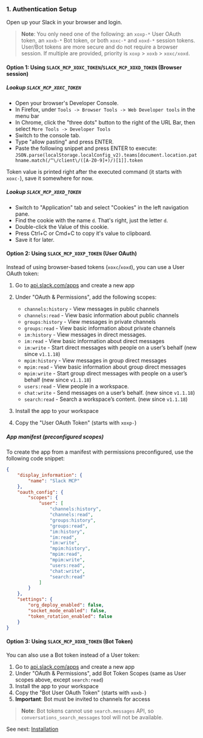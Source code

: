 ### 1. Authentication Setup

Open up your Slack in your browser and login.

> **Note**: You only need one of the following: an `xoxp-*` User OAuth token, an `xoxb-*` Bot token, or both `xoxc-*` and `xoxd-*` session tokens. User/Bot tokens are more secure and do not require a browser session. If multiple are provided, priority is `xoxp` > `xoxb` > `xoxc/xoxd`.

#### Option 1: Using `SLACK_MCP_XOXC_TOKEN`/`SLACK_MCP_XOXD_TOKEN` (Browser session)

##### Lookup `SLACK_MCP_XOXC_TOKEN`

- Open your browser's Developer Console.
- In Firefox, under `Tools -> Browser Tools -> Web Developer tools` in the menu bar
- In Chrome, click the "three dots" button to the right of the URL Bar, then select
  `More Tools -> Developer Tools`
- Switch to the console tab.
- Type "allow pasting" and press ENTER.
- Paste the following snippet and press ENTER to execute:
  `JSON.parse(localStorage.localConfig_v2).teams[document.location.pathname.match(/^\/client\/([A-Z0-9]+)/)[1]].token`

Token value is printed right after the executed command (it starts with
`xoxc-`), save it somewhere for now.

##### Lookup `SLACK_MCP_XOXD_TOKEN`

- Switch to "Application" tab and select "Cookies" in the left navigation pane.
- Find the cookie with the name `d`.  That's right, just the letter `d`.
- Double-click the Value of this cookie.
- Press Ctrl+C or Cmd+C to copy it's value to clipboard.
- Save it for later.

#### Option 2: Using `SLACK_MCP_XOXP_TOKEN` (User OAuth)

Instead of using browser-based tokens (`xoxc`/`xoxd`), you can use a User OAuth token:

1. Go to [api.slack.com/apps](https://api.slack.com/apps) and create a new app
2. Under "OAuth & Permissions", add the following scopes:
    - `channels:history` - View messages in public channels
    - `channels:read` - View basic information about public channels
    - `groups:history` - View messages in private channels
    - `groups:read` - View basic information about private channels
    - `im:history` - View messages in direct messages.
    - `im:read` - View basic information about direct messages
    - `im:write` - Start direct messages with people on a user’s behalf (new since `v1.1.18`)
    - `mpim:history` - View messages in group direct messages
    - `mpim:read` - View basic information about group direct messages
    - `mpim:write` - Start group direct messages with people on a user’s behalf (new since `v1.1.18`)
    - `users:read` - View people in a workspace.
    - `chat:write` - Send messages on a user’s behalf. (new since `v1.1.18`)
    - `search:read` - Search a workspace’s content. (new since `v1.1.18`)

3. Install the app to your workspace
4. Copy the "User OAuth Token" (starts with `xoxp-`)

##### App manifest (preconfigured scopes)
To create the app from a manifest with permissions preconfigured, use the following code snippet:

```json
{
    "display_information": {
        "name": "Slack MCP"
    },
    "oauth_config": {
        "scopes": {
            "user": [
                "channels:history",
                "channels:read",
                "groups:history",
                "groups:read",
                "im:history",
                "im:read",
                "im:write",
                "mpim:history",
                "mpim:read",
                "mpim:write",
                "users:read",
                "chat:write",
                "search:read"
            ]
        }
    },
    "settings": {
        "org_deploy_enabled": false,
        "socket_mode_enabled": false,
        "token_rotation_enabled": false
    }
}
```

#### Option 3: Using `SLACK_MCP_XOXB_TOKEN` (Bot Token)

You can also use a Bot token instead of a User token:

1. Go to [api.slack.com/apps](https://api.slack.com/apps) and create a new app
2. Under "OAuth & Permissions", add Bot Token Scopes (same as User scopes above, except `search:read`)
3. Install the app to your workspace
4. Copy the "Bot User OAuth Token" (starts with `xoxb-`)
5. **Important**: Bot must be invited to channels for access

> **Note**: Bot tokens cannot use `search.messages` API, so `conversations_search_messages` tool will not be available.


See next: [Installation](02-installation.md)
